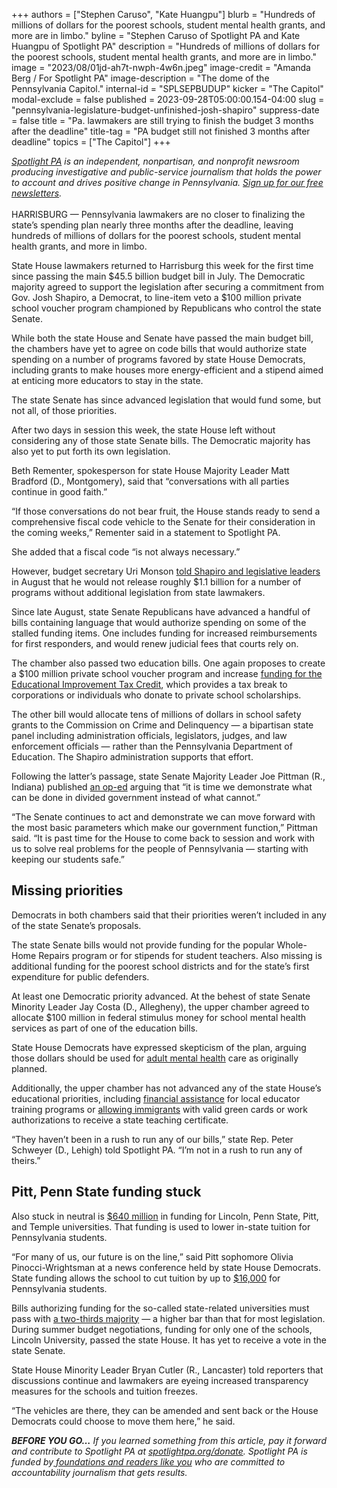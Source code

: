 +++
authors = ["Stephen Caruso", "Kate Huangpu"]
blurb = "Hundreds of millions of dollars for the poorest schools, student mental health grants, and more are in limbo."
byline = "Stephen Caruso of Spotlight PA and Kate Huangpu of Spotlight PA"
description = "Hundreds of millions of dollars for the poorest schools, student mental health grants, and more are in limbo."
image = "2023/08/01jd-ah7t-nwph-4w6n.jpeg"
image-credit = "Amanda Berg / For Spotlight PA"
image-description = "The dome of the Pennsylvania Capitol."
internal-id = "SPLSEPBUDUP"
kicker = "The Capitol"
modal-exclude = false
published = 2023-09-28T05:00:00.154-04:00
slug = "pennsylvania-legislature-budget-unfinished-josh-shapiro"
suppress-date = false
title = "Pa. lawmakers are still trying to finish the budget 3 months after the deadline"
title-tag = "PA budget still not finished 3 months after deadline"
topics = ["The Capitol"]
+++

<a href="https://www.spotlightpa.org/"><em>Spotlight PA</em></a><em> is an independent, nonpartisan, and nonprofit newsroom producing investigative and public-service journalism that holds the power to account and drives positive change in Pennsylvania. </em><a href="https://www.spotlightpa.org/newsletters"><em>Sign up for our free newsletters</em></a><em>.</em><br/><br/>HARRISBURG — Pennsylvania lawmakers are no closer to finalizing the state’s spending plan nearly three months after the deadline, leaving hundreds of millions of dollars for the poorest schools, student mental health grants, and more in limbo.

State House lawmakers returned to Harrisburg this week for the first time since passing the main $45.5 billion budget bill in July. The Democratic majority agreed to support the legislation after securing a commitment from Gov. Josh Shapiro, a Democrat, to line-item veto a $100 million private school voucher program championed by Republicans who control the state Senate.

While both the state House and Senate have passed the main budget bill, the chambers have yet to agree on code bills that would authorize state spending on a number of programs favored by state House Democrats, including grants to make houses more energy-efficient and a stipend aimed at enticing more educators to stay in the state.

<script src="https://www.spotlightpa.org/embed.js" async></script><div data-spl-embed-version="1" data-spl-src="https://www.spotlightpa.org/embeds/newsletter/"></div>

The state Senate has since advanced legislation that would fund some, but not all, of those priorities.

After two days in session this week, the state House left without considering any of those state Senate bills. The Democratic majority has also yet to put forth its own legislation.

Beth Rementer, spokesperson for state House Majority Leader Matt Bradford (D., Montgomery), said that “conversations with all parties continue in good faith.”<br/>

“If those conversations do not bear fruit, the House stands ready to send a comprehensive fiscal code vehicle to the Senate for their consideration in the coming weeks,” Rementer said in a statement to Spotlight PA.

She added that a fiscal code “is not always necessary.”

However, budget secretary Uri Monson <a href="https://web.archive.org/20230808032701/https://senatorpittman.com/wp-content/uploads/sites/96/2023/08/8.2.23-Memo-from-Budget-Secretary-Uri-Monson.pdf">told Shapiro and legislative leaders</a> in August that he would not release roughly $1.1 billion for a number of programs without additional legislation from state lawmakers.

Since late August, state Senate Republicans have advanced a handful of bills containing language that would authorize spending on some of the stalled funding items. One includes funding for increased reimbursements for first responders, and would renew judicial fees that courts rely on.

The chamber also passed two education bills. One again proposes to create a $100 million private school voucher program and increase <a href="https://www.spotlightpa.org/news/2023/06/pa-school-choice-voucher-budget-explain-history-tax-credit/">funding for the Educational Improvement Tax Credit</a>, which provides a tax break to corporations or individuals who donate to private school scholarships.

The other bill would allocate tens of millions of dollars in school safety grants to the Commission on Crime and Delinquency — a bipartisan state panel including administration officials, legislators, judges, and law enforcement officials — rather than the Pennsylvania Department of Education. The Shapiro administration supports that effort.

Following the latter’s passage, state Senate Majority Leader Joe Pittman (R., Indiana) published <a href="https://web.archive.org/20230928112419/https://senatorpittman.com/2023/09/22/an-opportunity-to-bring-back-common-sense/">an op-ed</a> arguing that “it is time we demonstrate what can be done in divided government instead of what cannot.”

“The Senate continues to act and demonstrate we can move forward with the most basic parameters which make our government function,” Pittman said. “It is past time for the House to come back to session and work with us to solve real problems for the people of Pennsylvania — starting with keeping our students safe.”

## Missing priorities

Democrats in both chambers said that their priorities weren’t included in any of the state Senate’s proposals.

The state Senate bills would not provide funding for the popular Whole-Home Repairs program or for stipends for student teachers. Also missing is additional funding for the poorest school districts and for the state’s first expenditure for public defenders.

At least one Democratic priority advanced. At the behest of state Senate Minority Leader Jay Costa (D., Allegheny), the upper chamber agreed to allocate $100 million in federal stimulus money for school mental health services as part of one of the education bills.

State House Democrats have expressed skepticism of the plan, arguing those dollars should be used for <a href="https://www.spotlightpa.org/news/2023/07/pennsylvania-legislature-budget-mental-health-funding-school-services/">adult mental health</a> care as originally planned.

Additionally, the upper chamber has not advanced any of the state House’s educational priorities, including <a href="https://www.legis.state.pa.us/cfdocs/billinfo/billinfo.cfm?syear=2023&amp;sind=0&amp;body=H&amp;type=B&amp;bn=0141">financial assistance</a> for local educator training programs or <a href="https://www.legis.state.pa.us/cfdocs/billinfo/billinfo.cfm?syear=2023&amp;sind=0&amp;body=H&amp;type=B&amp;bn=1067">allowing immigrants</a> with valid green cards or work authorizations to receive a state teaching certificate.

“They haven’t been in a rush to run any of our bills,” state Rep. Peter Schweyer (D., Lehigh) told Spotlight PA. “I’m not in a rush to run any of theirs.”

<script src="https://www.spotlightpa.org/embed.js" async></script><div data-spl-embed-version="1" data-spl-src="https://www.spotlightpa.org/embeds/donate/"></div>

## Pitt, Penn State funding stuck

Also stuck in neutral is <a href="https://www.spotlightpa.org/news/2023/07/pennsylvania-state-related-university-lincoln-psu-pitt-temple-deadlock/">$640 million</a> in funding for Lincoln, Penn State, Pitt, and Temple universities. That funding is used to lower in-state tuition for Pennsylvania students.

“For many of us, our future is on the line,” said Pitt sophomore Olivia Pinocci-Wrightsman at a news conference held by state House Democrats. State funding allows the school to cut tuition by up to <a href="https://www.publicsource.org/pa-state-budget-impasse-pitt-penn-state-temple-funding-tuition-discount-passhe/">$16,000</a> for Pennsylvania students.

Bills authorizing funding for the so-called state-related universities must pass with <a href="https://www.spotlightpa.org/news/2023/07/pennsylvania-budget-temple-pitt-funding-guns-house-full-time-legislature/">a two-thirds majority</a> — a higher bar than that for most legislation. During summer budget negotiations, funding for only one of the schools, Lincoln University, passed the state House. It has yet to receive a vote in the state Senate.

State House Minority Leader Bryan Cutler (R., Lancaster) told reporters that discussions continue and lawmakers are eyeing increased transparency measures for the schools and tuition freezes.

“The vehicles are there, they can be amended and sent back or the House Democrats could choose to move them here,” he said.

<strong><em>BEFORE YOU GO…</em></strong><em> If you learned something from this article, pay it forward and contribute to Spotlight PA at </em><a href="https://www.spotlightpa.org/donate"><em>spotlightpa.org/donate</em></a><em>. Spotlight PA is funded by</em><a href="https://www.spotlightpa.org/support"><em> foundations and readers like you</em></a><em> who are committed to accountability journalism that gets results.</em>

